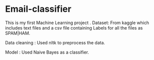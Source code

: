 # Email-classifier
This is my first Machine Learning project . 
Dataset: From kaggle which includes text files and a csv file containing Labels for all the files as SPAM|HAM.

Data cleaning : Used nltk to preprocess the data.

Model : Used Naive Bayes as a classifier.

